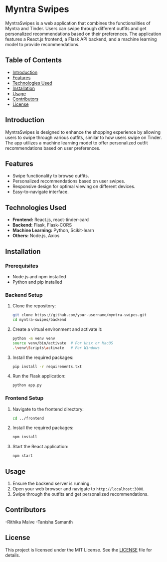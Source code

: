 # Myntra Swipes
MyntraSwipes is a web application that combines the functionalities of Myntra and Tinder. Users can swipe through different outfits and get personalized recommendations based on their preferences. The application features a React.js frontend, a Flask API backend, and a machine learning model to provide recommendations.

## Table of Contents

- [Introduction](#introduction)
- [Features](#features)
- [Technologies Used](#technologies-used)
- [Installation](#installation)
- [Usage](#usage)
- [Contributors](#contributors)
- [License](#license)


## Introduction

MyntraSwipes is designed to enhance the shopping experience by allowing users to swipe through various outfits, similar to how users swipe on Tinder. The app utilizes a machine learning model to offer personalized outfit recommendations based on user preferences.

## Features

- Swipe functionality to browse outfits.
- Personalized recommendations based on user swipes.
- Responsive design for optimal viewing on different devices.
- Easy-to-navigate interface.

## Technologies Used

- **Frontend:** React.js, react-tinder-card
- **Backend:** Flask, Flask-CORS
- **Machine Learning:** Python, Scikit-learn
- **Others:** Node.js, Axios

## Installation

### Prerequisites

- Node.js and npm installed
- Python and pip installed

### Backend Setup

1. Clone the repository:
   ```sh
   git clone https://github.com/your-username/myntra-swipes.git
   cd myntra-swipes/backend
   ```

2. Create a virtual environment and activate it:
   ```sh
   python -m venv venv
   source venv/bin/activate  # For Unix or MacOS
   .\venv\Scripts\activate   # For Windows
   ```

3. Install the required packages:
   ```sh
   pip install -r requirements.txt
   ```

4. Run the Flask application:
   ```sh
   python app.py
   ```

### Frontend Setup

1. Navigate to the frontend directory:
   ```sh
   cd ../frontend
   ```

2. Install the required packages:
   ```sh
   npm install
   ```

3. Start the React application:
   ```sh
   npm start
   ```

## Usage

1. Ensure the backend server is running.
2. Open your web browser and navigate to `http://localhost:3000`.
3. Swipe through the outfits and get personalized recommendations.


## Contributors
-Rithika Malve
-Tanisha Samanth

## License

This project is licensed under the MIT License. See the [LICENSE](LICENSE) file for details.
